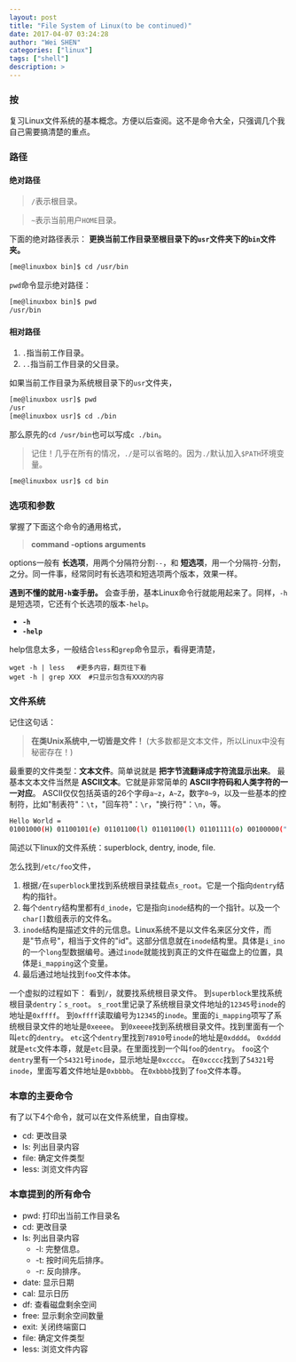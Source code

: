```yaml
---
layout: post
title: "File System of Linux(to be continued)"
date: 2017-04-07 03:24:28
author: "Wei SHEN"
categories: ["linux"]
tags: ["shell"]
description: >
---
```


### 按
复习Linux文件系统的基本概念。方便以后查阅。这不是命令大全，只强调几个我自己需要搞清楚的重点。

### 路径

#### 绝对路径
> `/`表示根目录。

> `~`表示当前用户`HOME`目录。

下面的绝对路径表示： **更换当前工作目录至根目录下的`usr`文件夹下的`bin`文件夹。**
```bash
[me@linuxbox bin]$ cd /usr/bin
```

`pwd`命令显示绝对路径：
```bash
[me@linuxbox bin]$ pwd
/usr/bin
```

#### 相对路径
1. `.`指当前工作目录。
2. `..`指当前工作目录的父目录。

如果当前工作目录为系统根目录下的`usr`文件夹，
```bash
[me@linuxbox usr]$ pwd
/usr
[me@linuxbox usr]$ cd ./bin
```
那么原先的`cd /usr/bin`也可以写成`c ./bin`。

> 记住！几乎在所有的情况，`./`是可以省略的。因为`./`默认加入`$PATH`环境变量。

```bash
[me@linuxbox usr]$ cd bin
```

### 选项和参数
掌握了下面这个命令的通用格式，
> **command -options arguments**

options一般有 **长选项**，用两个分隔符分割`--`，和 **短选项**，用一个分隔符`-`分割，之分。同一件事，经常同时有长选项和短选项两个版本，效果一样。

**遇到不懂的就用`-h`查手册。** 会查手册，基本Linux命令行就能用起来了。同样，`-h`是短选项，它还有个长选项的版本`-help`。
* **`-h`**
* **`-help`**

help信息太多，一般结合`less`和`grep`命令显示，看得更清楚，
```
wget -h | less   #更多内容，翻页往下看
wget -h | grep XXX  #只显示包含有XXX的内容
```

### 文件系统
记住这句话：
> **在类Unix系统中,一切皆是文件！** (大多数都是文本文件，所以Linux中没有秘密存在！)

最重要的文件类型：**文本文件**。简单说就是 **把字节流翻译成字符流显示出来**。 最基本文本文件当然是 **ASCII文本**。它就是非常简单的 **ASCII字符码和人类字符的一一对应**。 ASCII仅仅包括英语的26个字母`a~z`，`A~Z`，数字`0~9`，以及一些基本的控制符，比如"制表符"：`\t`，"回车符"：`\r`，"换行符"：`\n`，等。
```bash
Hello World =
01001000(H) 01100101(e) 01101100(l) 01101100(l) 01101111(o) 00100000(" ") 01010111(W) 01101111(o) 01110010(r) 01101100(l) 01100100(d)
```

简述以下linux的文件系统：superblock, dentry, inode, file.

怎么找到`/etc/foo`文件，
1. 根据`/`在`superblock`里找到系统根目录挂载点`s_root`。它是一个指向`dentry`结构的指针。
2. 每个`dentry`结构里都有`d_inode`，它是指向`inode`结构的一个指针。以及一个`char[]`数组表示的文件名。
3. `inode`结构是描述文件的元信息。Linux系统不是以文件名来区分文件，而是"节点号"，相当于文件的"id"。这部分信息就在`inode`结构里。具体是`i_ino`的一个`long`型数据编号。通过`inode`就能找到真正的文件在磁盘上的位置，具体是`i_mapping`这个变量。
4. 最后通过地址找到`foo`文件本体。

一个虚拟的过程如下：
看到`/`，就要找系统根目录文件。
到`superblock`里找系统根目录`dentry`：`s_root`。
`s_root`里记录了系统根目录文件地址的`12345`号`inode`的地址是`0xffff`。
到`0xffff`读取编号为`12345`的`inode`。里面的`i_mapping`项写了系统根目录文件的地址是`0xeeee`。
到`0xeeee`找到系统根目录文件。找到里面有一个叫`etc`的`dentry`。
`etc`这个`dentry`里找到`78910`号`inode`的地址是`0xdddd`。
`0xdddd`就是`etc`文件本尊，就是`etc`目录。在里面找到一个叫`foo`的`dentry`。
`foo`这个`dentry`里有一个`54321`号`inode`，显示地址是`0xcccc`。
在`0xcccc`找到了`54321`号`inode`，里面写着文件地址是`0xbbbb`。
在`0xbbbb`找到了`foo`文件本尊。

### 本章的主要命令
有了以下4个命令，就可以在文件系统里，自由穿梭。
* cd: 更改目录
* ls: 列出目录内容
* file: 确定文件类型
* less: 浏览文件内容

### 本章提到的所有命令
* pwd: 打印出当前工作目录名
* cd: 更改目录
* ls: 列出目录内容
    * -l: 完整信息。
    * -t: 按时间先后排序。
    * -r: 反向排序。
* date: 显示日期
* cal: 显示日历
* df: 查看磁盘剩余空间
* free: 显示剩余空间数量
* exit: 关闭终端窗口
* file: 确定文件类型
* less: 浏览文件内容
